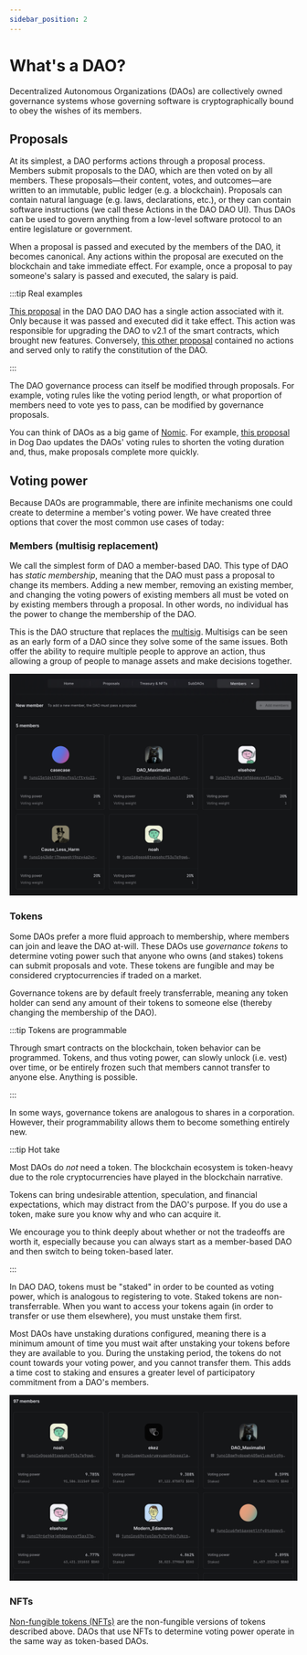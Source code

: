 ```yaml
---
sidebar_position: 2
---
```


# What's a DAO?

Decentralized Autonomous Organizations (DAOs) are collectively owned governance
systems whose governing software is cryptographically bound to obey the wishes
of its members.

## Proposals

At its simplest, a DAO performs actions through a proposal process. Members
submit proposals to the DAO, which are then voted on by all members. These
proposals—their content, votes, and outcomes—are written to an immutable, public
ledger (e.g. a blockchain). Proposals can contain natural language (e.g. laws,
declarations, etc.), or they can contain software instructions (we call these
Actions in the DAO DAO UI). Thus DAOs can be used to govern anything from a
low-level software protocol to an entire legislature or government.

When a proposal is passed and executed by the members of the DAO, it becomes
canonical. Any actions within the proposal are executed on the blockchain and
take immediate effect. For example, once a proposal to pay someone's salary is
passed and executed, the salary is paid.

:::tip Real examples

[This
proposal](https://daodao.zone/dao/juno10h0hc64jv006rr8qy0zhlu4jsxct8qwa0vtaleayh0ujz0zynf2s2r7v8q/proposals/A6)
in the DAO DAO DAO has a single action associated with it. Only because it was
passed and executed did it take effect. This action was responsible for
upgrading the DAO to v2.1 of the smart contracts, which brought new features.
Conversely, [this other
proposal](https://daodao.zone/dao/juno10h0hc64jv006rr8qy0zhlu4jsxct8qwa0vtaleayh0ujz0zynf2s2r7v8q/proposals/A1)
contained no actions and served only to ratify the constitution of the DAO.

:::

The DAO governance process can itself be modified through proposals. For
example, voting rules like the voting period length, or what proportion of
members need to vote yes to pass, can be modified by governance proposals.

You can think of DAOs as a big game of
[Nomic](https://en.wikipedia.org/wiki/Nomic#:~:text=Nomic%20is%20a%20game%20in,done%20afterwards%2C%20and%20doing%20it.).
For example, [this
proposal](https://daodao.zone/dao/juno1czh5dy2kxwwt5hlw6rr2q25clj96sheftsdccswg9qe34m3wzgdswmw8ju/proposals/A9)
in Dog Dao updates the DAOs' voting rules to shorten the voting duration and,
thus, make proposals complete more quickly.

## Voting power

Because DAOs are programmable, there are infinite mechanisms one could create to
determine a member's voting power. We have created three options that cover the
most common use cases of today:

### Members (multisig replacement)

We call the simplest form of DAO a member-based DAO. This type of DAO has
_static membership_, meaning that the DAO must pass a proposal to change its
members. Adding a new member, removing an existing member, and changing the
voting powers of existing members all must be voted on by existing members
through a proposal. In other words, no individual has the power to change the
membership of the DAO.

This is the DAO structure that replaces the
[multisig](https://www.coindesk.com/learn/what-is-a-multisig-wallet/). Multisigs
can be seen as an early form of a DAO since they solve some of the same issues.
Both offer the ability to require multiple people to approve an action, thus
allowing a group of people to manage assets and make decisions together.

![Membership-based DAO members screenshot](/img/introduction/membership.png)

### Tokens

Some DAOs prefer a more fluid approach to membership, where members can join and
leave the DAO at-will. These DAOs use _governance tokens_ to determine voting
power such that anyone who owns (and stakes) tokens can submit proposals and
vote. These tokens are fungible and may be considered cryptocurrencies if traded
on a market.

Governance tokens are by default freely transferrable, meaning any token holder
can send any amount of their tokens to someone else (thereby changing the
membership of the DAO).

:::tip Tokens are programmable

Through smart contracts on the blockchain, token behavior can be programmed.
Tokens, and thus voting power, can slowly unlock (i.e. vest) over time, or be
entirely frozen such that members cannot transfer to anyone else. Anything is
possible.

:::

In some ways, governance tokens are analogous to shares in a corporation.
However, their programmability allows them to become something entirely new.

:::tip Hot take

Most DAOs do _not_ need a token. The blockchain ecosystem is token-heavy due to
the role cryptocurrencies have played in the blockchain narrative.

Tokens can bring undesirable attention, speculation, and financial expectations,
which may distract from the DAO's purpose. If you do use a token, make sure you
know why and who can acquire it.

We encourage you to think deeply about whether or not the tradeoffs are worth
it, especially because you can always start as a member-based DAO and then
switch to being token-based later.

:::

In DAO DAO, tokens must be "staked" in order to be counted as voting power,
which is analogous to registering to vote. Staked tokens are non-transferrable.
When you want to access your tokens again (in order to transfer or use them
elsewhere), you must unstake them first.

Most DAOs have unstaking durations configured, meaning there is a minimum amount
of time you must wait after unstaking your tokens before they are available to
you. During the unstaking period, the tokens do not count towards your voting
power, and you cannot transfer them. This adds a time cost to staking and
ensures a greater level of participatory commitment from a DAO's members.

![Token-based DAO members screenshot](/img/introduction/tokens.png)

### NFTs

[Non-fungible tokens (NFTs)](https://en.wikipedia.org/wiki/Non-fungible_token)
are the non-fungible versions of tokens described above. DAOs that use NFTs to
determine voting power operate in the same way as token-based DAOs.
